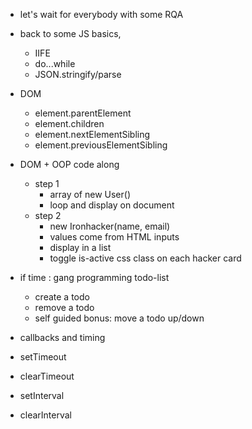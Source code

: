 
- let's wait for everybody with some RQA

- back to some JS basics,
    - IIFE
    - do...while
    - JSON.stringify/parse


- DOM
    - element.parentElement
    - element.children
    - element.nextElementSibling
    - element.previousElementSibling

- DOM + OOP code along
    - step 1
        - array of new User()
        - loop and display on document 
    - step 2
        - new Ironhacker(name, email)
        - values come from HTML inputs
        - display in a list
        - toggle is-active css class on each hacker card

- if time : gang programming todo-list
    - create a todo
    - remove a todo
    - self guided bonus: move a todo up/down


- callbacks and timing
 - setTimeout
 - clearTimeout
 - setInterval
 - clearInterval


